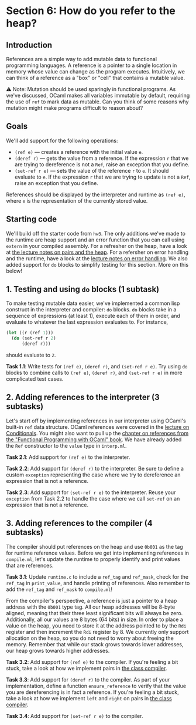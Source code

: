 # Section 6: How do you refer to the heap?

## Introduction

References are a simple way to add mutable data to functional programming languages. A reference is a pointer to a single location in memory whose value can change as the program executes. Intuitively, we can think of a reference as a "box" or "cell" that contains a mutable value.

⚠️ Note: Mutation should be used sparingly in functional programs. As we've discussed, OCaml makes all variables immutable by default, requiring the use of `ref` to mark data as mutable. Can you think of some reasons why mutation might make programs difficult to reason about?

## Goals

We'll add support for the following operations:

-   `(ref e)` — creates a reference with the initial value `e`.
-   `(deref r)` — gets the value from a reference. If the expression `r` that we are trying to dereference is not a `Ref`, raise an exception that you define.
-   `(set-ref r e)` — sets the value of the reference `r` to `e`. It should evaluate to `e`. If the expression `r` that we are trying to update is not a `Ref`, raise an exception that you define.

References should be displayed by the interpreter and runtime as `(ref e)`, where `e` is the representation of the currently stored value.

## Starting code

We'll build off the starter code from `hw3`. The only additions we've made to the runtime are heap support and an error function that you can call using `extern` in your compiled assembly. For a refresher on the heap, have a look at [the lecture notes on pairs and the heap](https://inst.eecs.berkeley.edu/~cs164/fa22/notes/11-Pairs.html). For a refersher on error handling and the runtime, have a look at the [lecture notes on error handling](https://inst.eecs.berkeley.edu/~cs164/fa22/notes/12-Handling-Errors.html). We also added support for `do` blocks to simplify testing for this section. More on this below!

## 1. Testing and using `do` blocks (1 subtask)

To make testing mutable data easier, we've implemented a common lisp construct in the interpreter and compiler: `do` blocks. `do` blocks take in a sequence of expressions (at least 1), execute each of them in order, and evaluate to whatever the last expression evaluates to. For instance,

```lisp
(let ((r (ref 1)))
  (do (set-ref r 2)
      (deref r)))
```

should evaluate to `2`.

**Task 1.1**: Write tests for `(ref e)`, `(deref r)`, and `(set-ref r e)`. Try using `do` blocks to combine calls to `(ref e)`, `(deref r)`, and `(set-ref r e)` in more complicated test cases.

## 2. Adding references to the interpreter (3 subtasks)

Let's start off by implementing references in our interpreter using OCaml's built-in `ref` data structure. OCaml references were covered in the [lecture on Conditionals](https://inst.eecs.berkeley.edu/~cs164/fa22/notes/06-Conditionals.html). You might also want to pull up the [chapter on references from the "Functional Programming with OCaml" book](https://www.cs.cornell.edu/courses/cs3110/2019sp/textbook/ads/refs.html). We have already added the `Ref` constructor to the `value` type in `interp.ml`.

**Task 2.1**: Add support for `(ref e)` to the interpreter.

**Task 2.2**: Add support for `(deref r)` to the interpreter. Be sure to define a custom `exception` representing the case where we try to dereference an expression that is not a reference.

**Task 2.3**: Add support for `(set-ref r e)` to the interpreter. Reuse your `exception` from Task 2.2 to handle the case where we call `set-ref` on an expression that is not a reference.

## 3. Adding references to the compiler (4 subtasks)

The compiler should put references on the heap and use `0b001` as the tag for runtime reference values. Before we get into implementing references in `compile.ml`, let's update the runtime to properly identify and print values that are references.

**Task 3.1**: Update `runtime.c` to include a `ref_tag` and `ref_mask`, check for the `ref_tag` in `print_value`, and handle printing of references. Also remember to add the `ref_tag` and `ref_mask` to `compile.ml`!

From the compiler's perspective, a reference is just a pointer to a heap address with the `0b001` type tag. All our heap addresses will be 8-byte aligned, meaning that their three least significant bits will always be zero. Additionally, all our values are 8 bytes (64 bits) in size. In order to place a value on the heap, you need to store it at the address pointed to by the `Rdi` register and then increment the `Rdi` register by 8. We currently only support allocation on the heap, so you do not need to worry about freeing the memory. Remember that while our stack grows towards lower addresses, our heap grows towards higher addresses.

**Task 3.2**: Add support for `(ref e)` to the compiler. If you're feeling a bit stuck, take a look at how we implement pairs in [the class compiler](https://github.com/berkeley-cs164-2022/class-compiler-f22).

**Task 3.3**: Add support for `(deref r)` to the compiler. As part of your implementation, define a function `ensure_reference` to verify that the value you are dereferencing is in fact a reference. If you're feeling a bit stuck, take a look at how we implement `left` and `right` on pairs in [the class compiler](https://github.com/berkeley-cs164-2022/class-compiler-f22).

**Task 3.4**: Add support for `(set-ref r e)` to the compiler.

